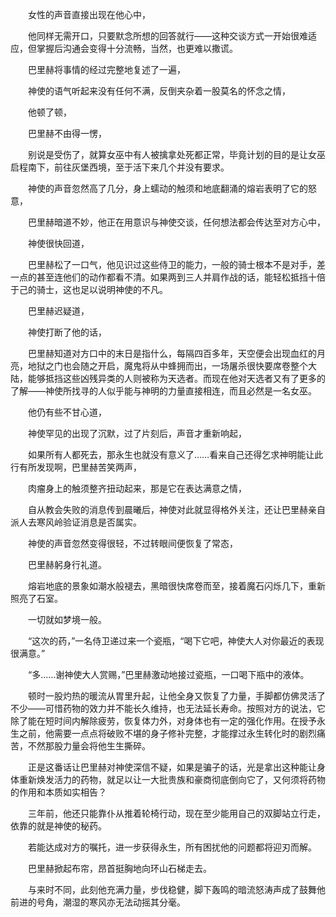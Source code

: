 　　女性的声音直接出现在他心中，

　　他同样无需开口，只要默念所想的回答就行——这种交谈方式一开始很难适应，但掌握后沟通会变得十分流畅，当然，也更难以撒谎。

　　巴里赫将事情的经过完整地复述了一遍，

　　神使的语气听起来没有任何不满，反倒夹杂着一股莫名的怀念之情，

　　他顿了顿，

　　巴里赫不由得一愣，

　　别说是受伤了，就算女巫中有人被擒拿处死都正常，毕竟计划的目的是让女巫启程南下，前往灰堡西境，至于活下来几个并没有要求。

　　神使的声音忽然高了几分，身上蠕动的触须和地底翻涌的熔岩表明了它的怒意，

　　巴里赫暗道不妙，他正在用意识与神使交谈，任何想法都会传达至对方心中，

　　神使很快回道，

　　巴里赫松了一口气，他见识过这些侍卫的能力，一般的骑士根本不是对手，差一点的甚至连他们的动作都看不清。如果两到三人并肩作战的话，能轻松抵挡十倍于己的骑士，这也足以说明神使的不凡。

　　巴里赫迟疑道，

　　神使打断了他的话，

　　巴里赫知道对方口中的末日是指什么，每隔四百多年，天空便会出现血红的月亮，地狱之门也会随之开启，魔鬼将从中蜂拥而出，一场屠杀很快要席卷整个大陆，能够抵挡这些凶残异类的人则被称为天选者。而现在他对天选者又有了更多的了解——神使所找寻的人似乎能与神明的力量直接相连，而且必然是一名女巫。

　　他仍有些不甘心道，

　　神使罕见的出现了沉默，过了片刻后，声音才重新响起，

　　如果所有人都死去，那永生也就没有意义了……看来自己还得乞求神明能让此行有所发现啊，巴里赫苦笑两声，

　　肉瘤身上的触须整齐扭动起来，那是它在表达满意之情，

　　自从教会失败的消息传到晨曦后，神使对此就显得格外关注，还让巴里赫亲自派人去寒风岭验证消息是否属实。

　　神使的声音忽然变得很轻，不过转眼间便恢复了常态，

　　巴里赫躬身行礼道。

　　熔岩地底的景象如潮水般褪去，黑暗很快席卷而至，接着魔石闪烁几下，重新照亮了石室。

　　一切就如梦境一般。

　　“这次的药，”一名侍卫递过来一个瓷瓶，“喝下它吧，神使大人对你最近的表现很满意。”

　　“多……谢神使大人赏赐，”巴里赫激动地接过瓷瓶，一口喝下瓶中的液体。

　　顿时一股灼热的暖流从胃里升起，让他全身又恢复了力量，手脚都仿佛灵活了不少——可惜药物的效力并不能长久维持，也无法延长寿命。按照对方的说法，它除了能在短时间内解除疲劳，恢复体力外，对身体也有一定的强化作用。在授予永生之前，他需要一点点将破败不堪的身子修补完整，才能撑过永生转化时的剧烈痛苦，不然那股力量会将他生生撕碎。

　　正是这番话让巴里赫对神使深信不疑，如果是骗子的话，光是拿出这种能让身体重新焕发活力的药物，就足以让一大批贵族和豪商彻底倒向它了，又何须将药物的作用和本质如实相告？

　　三年前，他还只能靠仆从推着轮椅行动，现在至少能用自己的双脚站立行走，依靠的就是神使的秘药。

　　若能达成对方的嘱托，进一步获得永生，所有困扰他的问题都将迎刃而解。

　　巴里赫掀起布帘，昂首挺胸地向环山石梯走去。

　　与来时不同，此刻他充满力量，步伐稳健，脚下轰鸣的暗流怒涛声成了鼓舞他前进的号角，潮湿的寒风亦无法动摇其分毫。
